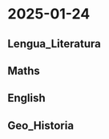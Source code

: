 # 2025-01-24 <!-- markmap: foldAll -->

## Lengua_Literatura

## Maths

## English

## Geo_Historia

